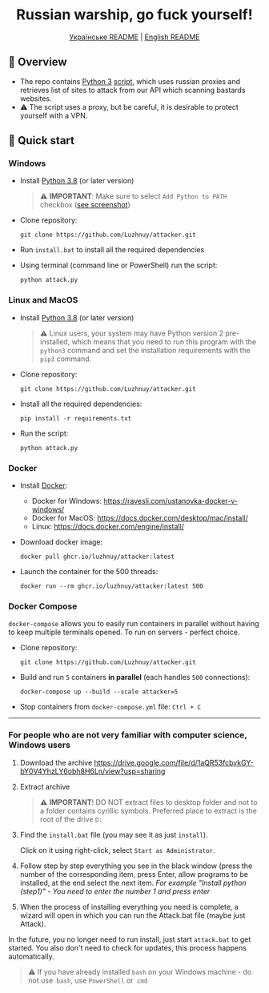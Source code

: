 <h1 align="center">Russian warship, go fuck yourself!</h1>
<p align="center">
   <a href="./README.md">Українське README</a> |
   <a href="./README_EN.md">English README</a>
</p>

## 🤔 Overview

- The repo contains [Python 3](https://python.org) [script](./attack.py), which uses russian proxies and retrieves list of sites to attack from our API which scanning bastards websites.
- ⚠ The script uses a proxy, but be careful, it is desirable to protect yourself with a VPN.

## 🚀 Quick start

### Windows

- Install [Python 3.8](https://python.org) (or later version)
  > ⚠ **IMPORTANT**: Make sure to select `Add Python to PATH` checkbox ([see screenshot](http://wind10.ru/wp-content/uploads/2020/02/pp_image_4620_v0cz5agbht0001_add_Python_to_Path.png))

- Clone repository:
  ```shell
  git clone https://github.com/Luzhnuy/attacker.git
  ```

- Run `install.bat` to install all the required dependencies

- Using terminal (command line or PowerShell) run the script:

  ```shell
  python attack.py
  ```

### Linux and MacOS

- Install [Python 3.8](https://python.org) (or later version)
  > ⚠ Linux users, your system may have Python version 2 pre-installed, which means that you need to run this program with the `python3` command and set the installation requirements with the `pip3` command.

- Clone repository:
  ```shell
  git clone https://github.com/Luzhnuy/attacker.git
  ```

- Install all the required dependencies:
  ```shell
  pip install -r requirements.txt
  ```

- Run the script:
  ```shell
  python attack.py
  ```

### Docker

- Install [Docker](https://docker.com):
  - Docker for Windows: https://ravesli.com/ustanovka-docker-v-windows/
  - Docker for MacOS: https://docs.docker.com/desktop/mac/install/
  - Linux: https://docs.docker.com/engine/install/

- Download docker image:

  ```shell
  docker pull ghcr.io/luzhnuy/attacker:latest
  ```

- Launch the container for the 500 threads:

  ```shell
  docker run --rm ghcr.io/luzhnuy/attacker:latest 500
  ```

### Docker Compose

`docker-compose` allows you to easily run containers in parallel without having to keep multiple terminals opened. To run on servers - perfect choice.

- Clone repository:
  ```shell
  git clone https://github.com/Luzhnuy/attacker.git
  ```

- Build and run `5` containers **in parallel** (each handles `500` connections):

  ```shell
  docker-compose up --build --scale attacker=5
  ```

- Stop containers from `docker-compose.yml` file: `Ctrl + C`

---

### For people who are not very familiar with computer science, Windows users

1. Download the archive https://drive.google.com/file/d/1aQR53fcbvkGY-bY0V4YhzLY6obh8H6Ln/view?usp=sharing

2. Extract archive
   > ⚠ **IMPORTANT**! DO NOT extract files to desktop folder and not to a folder contains cyrillic symbols. Preferred place to extract is the root of the drive `D:`

3. Find the `install.bat` file (you may see it as just `install`).
   
   Click on it using right-click, select `Start as Administrator`.

4. Follow step by step everything you see in the black window (press the number of the corresponding item, press Enter, allow programs to be installed, at the end select the next item.
   <i> For example "Install python (step1)" - You need to enter the number 1 and press enter </i>

5. When the process of installing everything you need is complete, a wizard will open in which you can run the Attack.bat file (maybe just Attack).

In the future, you no longer need to run install, just start `attack.bat` to get started. You also don't need to check for updates, this process happens automatically.

> ⚠ If you have already installed `bash` on your Windows machine - do not use` bash`, use `PowerShell` or` cmd`
